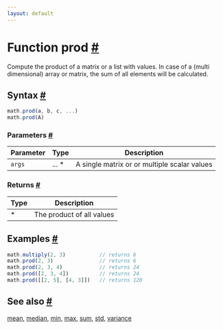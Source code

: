 ```yaml
---
layout: default
---
```


<!-- Note: This file is automatically generated from source code comments. Changes made in this file will be overridden. -->

<h1 id="function-prod">Function prod <a href="#function-prod" title="Permalink">#</a></h1>

Compute the product of a matrix or a list with values.
In case of a (multi dimensional) array or matrix, the sum of all
elements will be calculated.


<h2 id="syntax">Syntax <a href="#syntax" title="Permalink">#</a></h2>

```js
math.prod(a, b, c, ...)
math.prod(A)
```

<h3 id="parameters">Parameters <a href="#parameters" title="Permalink">#</a></h3>

Parameter | Type | Description
--------- | ---- | -----------
`args` | ... * | A single matrix or or multiple scalar values

<h3 id="returns">Returns <a href="#returns" title="Permalink">#</a></h3>

Type | Description
---- | -----------
* | The product of all values


<h2 id="examples">Examples <a href="#examples" title="Permalink">#</a></h2>

```js
math.multiply(2, 3)           // returns 6
math.prod(2, 3)               // returns 6
math.prod(2, 3, 4)            // returns 24
math.prod([2, 3, 4])          // returns 24
math.prod([[2, 5], [4, 3]])   // returns 120
```


<h2 id="see-also">See also <a href="#see-also" title="Permalink">#</a></h2>

[mean](mean.html),
[median](median.html),
[min](min.html),
[max](max.html),
[sum](sum.html),
[std](std.html),
[variance](variance.html)
